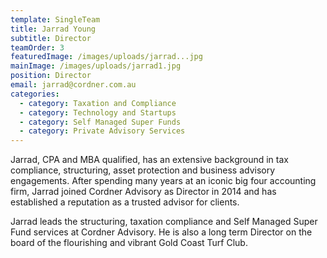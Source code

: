 ```yaml
---
template: SingleTeam
title: Jarrad Young
subtitle: Director
teamOrder: 3
featuredImage: /images/uploads/jarrad...jpg
mainImage: /images/uploads/jarrad1.jpg
position: Director
email: jarrad@cordner.com.au
categories:
  - category: Taxation and Compliance
  - category: Technology and Startups
  - category: Self Managed Super Funds
  - category: Private Advisory Services
---
```


Jarrad, CPA and MBA qualified, has an extensive background in tax compliance, structuring, asset protection and business advisory engagements. After spending many years at an iconic big four accounting firm, Jarrad joined Cordner Advisory as Director in 2014 and has established a reputation as a trusted advisor for clients.

Jarrad leads the structuring, taxation compliance and Self Managed Super Fund services at Cordner Advisory. He is also a long term Director on the board of the flourishing and vibrant Gold Coast Turf Club.
